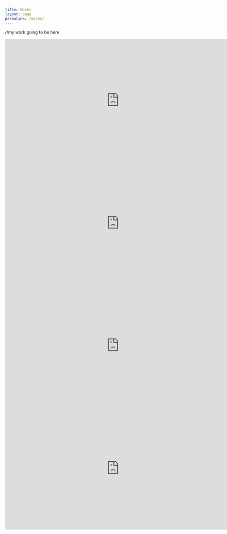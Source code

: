 ```yaml
---
title: Works
layout: page
permalink: /works/
---
```


//my work going to be here

<iframe style="border: none;" src="https://cards.producthunt.com/cards/posts/64945?v=1" width="750" height="405" frameborder="0" scrolling="no" allowfullscreen></iframe>

<iframe style="border: none;" src="https://cards.producthunt.com/cards/posts/86896?v=1" width="750" height="405" frameborder="0" scrolling="no" allowfullscreen></iframe>

<iframe style="border: none;" src="https://cards.producthunt.com/cards/posts/83241?v=1" width="750" height="405" frameborder="0" scrolling="no" allowfullscreen></iframe>

<iframe style="border: none;" src="https://cards.producthunt.com/cards/posts/68309?v=1" width="750" height="405" frameborder="0" scrolling="no" allowfullscreen></iframe>